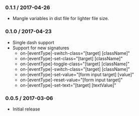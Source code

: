 ### 0.1.1 / 2017-04-26 ###

* Mangle variables in dist file for lighter file size.

### 0.1.0 / 2017-04-23 ###

* Single dash support
* Support for new signatures
  - on-[eventType]-switch-class="[target] [className]"
  - on-[eventType]-set-class="[target] [className]"
  - on-[eventType]-toggle-class="[target] [className]"
  - on-[eventType]-switch-class="[target] [className]"
  - on-[eventType]-set-value="[form input target] [value]"
  - on-[eventType]-reset-value="[form input target]"
  - on-[eventType]-set-text="[target] [textValue]"

### 0.0.5 / 2017-03-06 ###

* Initial release
